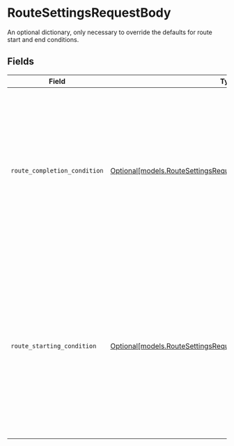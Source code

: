 # RouteSettingsRequestBody

An optional dictionary, only necessary to override the defaults for route start and end conditions.


## Fields

| Field                                                                                                                                                                                                                                                                                                                                   | Type                                                                                                                                                                                                                                                                                                                                    | Required                                                                                                                                                                                                                                                                                                                                | Description                                                                                                                                                                                                                                                                                                                             | Example                                                                                                                                                                                                                                                                                                                                 |
| --------------------------------------------------------------------------------------------------------------------------------------------------------------------------------------------------------------------------------------------------------------------------------------------------------------------------------------- | --------------------------------------------------------------------------------------------------------------------------------------------------------------------------------------------------------------------------------------------------------------------------------------------------------------------------------------- | --------------------------------------------------------------------------------------------------------------------------------------------------------------------------------------------------------------------------------------------------------------------------------------------------------------------------------------- | --------------------------------------------------------------------------------------------------------------------------------------------------------------------------------------------------------------------------------------------------------------------------------------------------------------------------------------- | --------------------------------------------------------------------------------------------------------------------------------------------------------------------------------------------------------------------------------------------------------------------------------------------------------------------------------------- |
| `route_completion_condition`                                                                                                                                                                                                                                                                                                            | [Optional[models.RouteSettingsRequestBodyRouteCompletionCondition]](../models/routesettingsrequestbodyroutecompletioncondition.md)                                                                                                                                                                                                      | :heavy_minus_sign:                                                                                                                                                                                                                                                                                                                      | Defaults to 'arriveLastStop' which ends the route upon arriving at the final stop. The condition 'departLastStop' <br/>ends the route upon departing the last stop. If 'arriveLastStop' is set, then the departure time of the final stop should not be set.  Valid values: `arriveLastStop`, `departLastStop`                          | arriveLastStop                                                                                                                                                                                                                                                                                                                          |
| `route_starting_condition`                                                                                                                                                                                                                                                                                                              | [Optional[models.RouteSettingsRequestBodyRouteStartingCondition]](../models/routesettingsrequestbodyroutestartingcondition.md)                                                                                                                                                                                                          | :heavy_minus_sign:                                                                                                                                                                                                                                                                                                                      | Defaults to 'departFirstStop' which starts the route upon departing the first stop in the route.<br/> The condition 'arriveFirstStop' starts the route upon arriving at the first stop in the route. If 'departFirstStop' is set,<br/>the arrival time of the first stop should not be set.  Valid values: `departFirstStop`, `arriveFirstStop` | departFirstStop                                                                                                                                                                                                                                                                                                                         |